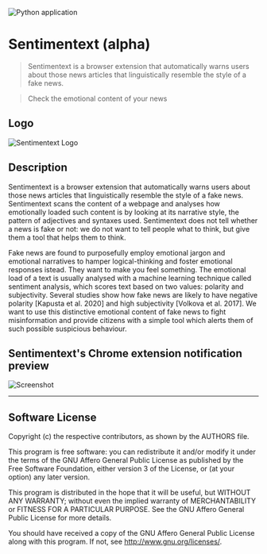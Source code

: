 ![Python application](https://github.com/trimalcione/sentimentext/workflows/Python%20application/badge.svg)

# Sentimentext (alpha)


> Sentimentext is a browser extension that automatically warns users about those news articles that linguistically resemble the style of a fake news.

> Check the emotional content of your news

## Logo

![Sentimentext Logo](https://github.com/trimalcione/sentimentext/blob/master/res/logo.png?raw=true)

## Description


Sentimentext is a browser extension that automatically warns users about those news articles that linguistically resemble the style of a fake news. Sentimentext scans the content of a webpage and analyses how emotionally loaded such content is by looking at its narrative style, the pattern of adjectives and syntaxes used. Sentimentext does not tell whether a news is fake or not: we do not want to tell people what to think, but give them a tool that helps them to think.

Fake news are found to purposefully employ emotional jargon and emotional narratives to hamper logical-thinking and foster emotional responses istead. They want to make you feel something. The emotional load of a text is usually analysed with a machine learning technique called sentiment analysis, which scores text based on two values: polarity and subjectivity. Several studies show how fake news are likely to have negative polarity [Kapusta et al. 2020] and high subjectivity [Volkova et al. 2017]. We want to use this distinctive emotional content of fake news to fight misinformation and provide citizens with a simple tool which alerts them of such possible suspicious behaviour.


## Sentimentext's Chrome extension notification preview


![Screenshot](https://github.com/trimalcione/sentimentext/blob/master/res/screenshot.jpg?raw=true)


---

## Software License

Copyright (c) the respective contributors, as shown by the AUTHORS file.

This program is free software: you can redistribute it and/or modify
it under the terms of the GNU Affero General Public License as published
by the Free Software Foundation, either version 3 of the License, or
(at your option) any later version.

This program is distributed in the hope that it will be useful,
but WITHOUT ANY WARRANTY; without even the implied warranty of
MERCHANTABILITY or FITNESS FOR A PARTICULAR PURPOSE.  See the
GNU Affero General Public License for more details.

You should have received a copy of the GNU Affero General Public License
along with this program.  If not, see <http://www.gnu.org/licenses/>.
